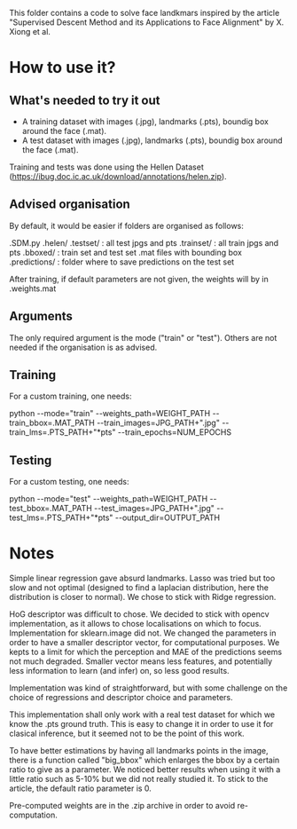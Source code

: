This folder contains a code to solve face landkmars inspired by the article "Supervised Descent Method and its Applications to Face Alignment" by 
X. Xiong et al.

# How to use it?

## What's needed to try it out
- A training dataset with images (.jpg), landmarks (.pts), boundig box around the face (.mat).
- A test dataset with images (.jpg), landmarks (.pts), boundig box around the face (.mat).

Training and tests was done using the Hellen Dataset (https://ibug.doc.ic.ac.uk/download/annotations/helen.zip).

## Advised organisation 
By default, it would be easier if folders are organised as follows:

.SDM.py
.helen/
    .testset/ : all test jpgs and pts
    .trainset/ : all train jpgs and pts
.bboxed/ : train set and test set .mat files with bounding box
.predictions/ : folder where to save predictions on the test set

After training, if default parameters are not given, the weights will by in .weights.mat


## Arguments 
The only required argument is the mode ("train" or "test"). Others are not needed if the organisation is as advised.

## Training
For a custom training, one needs:

python --mode="train" --weights_path=WEIGHT_PATH --train_bbox=.MAT_PATH --train_images=JPG_PATH+".jpg" --train_lms=.PTS_PATH+"*pts" --train_epochs=NUM_EPOCHS

## Testing
For a custom testing, one needs:

python --mode="test" --weights_path=WEIGHT_PATH --test_bbox=.MAT_PATH --test_images=JPG_PATH+".jpg" --test_lms=.PTS_PATH+"*pts" --output_dir=OUTPUT_PATH


# Notes

Simple linear regression gave absurd landmarks. Lasso was tried but too slow and not optimal (designed to find a laplacian distribution, here the distribution is closer to normal). We chose to stick with Ridge regression.

HoG descriptor was difficult to chose. We decided to stick with opencv implementation, as it allows to chose localisations on which to focus. Implementation for sklearn.image did not.
We changed the parameters in order to have a smaller descriptor vector, for computational purposes. We kepts to a limit for which the perception and MAE of the predictions seems not much degraded. Smaller vector means less features, and potentially less information to learn (and infer) on, so less good results.

Implementation was kind of straightforward, but with some challenge on the choice of regressions and descriptor choice and parameters.

This implementation shall only work with a real test dataset for which we know the .pts ground truth. This is easy to change it in order to use it for clasical inference, but it seemed not to be the point of this work.

To have better estimations by having all landmarks points in the image, there is a function called "big_bbox" which enlarges the bbox by a certain ratio to give as a parameter. We noticed better results when using it with a little ratio such as 5-10% but we did not really studied it. To stick to the article, the default ratio parameter is 0.

Pre-computed weights are in the .zip archive in order to avoid re-computation.
